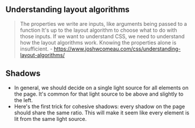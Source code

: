 ## Understanding layout algorithms

> The properties we write are inputs, like arguments being passed to a function It's up to the layout algorithm to choose what to do with those inputs. If we want to understand CSS, we need to understand how the layout algorithms work. Knowing the properties alone is insufficient. - https://www.joshwcomeau.com/css/understanding-layout-algorithms/


## Shadows
- In general, we should decide on a single light source for all elements on the page. It's common for that light source to be above and slightly to the left.
- Here's the first trick for cohesive shadows: every shadow on the page should share the same ratio. This will make it seem like every element is lit from the same light source.
